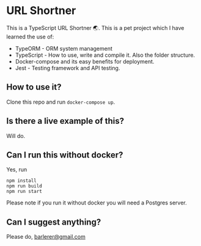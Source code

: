 # URL Shortner
This is a TypeScript URL Shortner 🌏.
This is a pet project which I have learned the use of:
* TypeORM - ORM system management
* TypeScript - How to use, write and compile it. Also the folder structure.
* Docker-compose and its easy benefits for deployment.
* Jest - Testing framework and API testing.

## How to use it?
Clone this repo and run `docker-compose up`.

## Is there a live example of this?
Will do.

## Can I run this without docker?
Yes, run 
```
npm install
npm run build
npm run start
```
Please note if you run it without docker you will need a Postgres server.

## Can I suggest anything?
Please do, <barlerer@gmail.com>